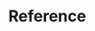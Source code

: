 # Reference

<!--
Reference - Information Oriented

Offer precise, factual information for quick lookup. Structured and concise, aimed at advanced users needing specific details.
-->

